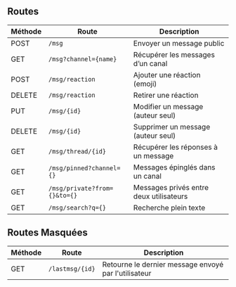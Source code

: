 ## Routes 

| Méthode | Route                        | Description                             |
| ------- | ---------------------------- | --------------------------------------- |
| POST    | `/msg`                       | Envoyer un message public               |
| GET     | `/msg?channel={name}`        | Récupérer les messages d’un canal       |
| POST    | `/msg/reaction`              | Ajouter une réaction (emoji)            |
| DELETE  | `/msg/reaction`              | Retirer une réaction                    |
| PUT     | `/msg/{id}`                  | Modifier un message (auteur seul)       |
| DELETE  | `/msg/{id}`                  | Supprimer un message (auteur seul)      |
| GET     | `/msg/thread/{id}`           | Récupérer les réponses à un message     |
| GET     | `/msg/pinned?channel={}`     | Messages épinglés dans un canal         |
| GET     | `/msg/private?from={}&to={}` | Messages privés entre deux utilisateurs |
| GET     | `/msg/search?q={}`           | Recherche plein texte                   |

## Routes Masquées
| Méthode | Route                        | Description                             |
| ------- | ---------------------------- | --------------------------------------- |
| GET     | `/lastmsg/{id}`              | Retourne le dernier message envoyé par l'utilisateur  |

